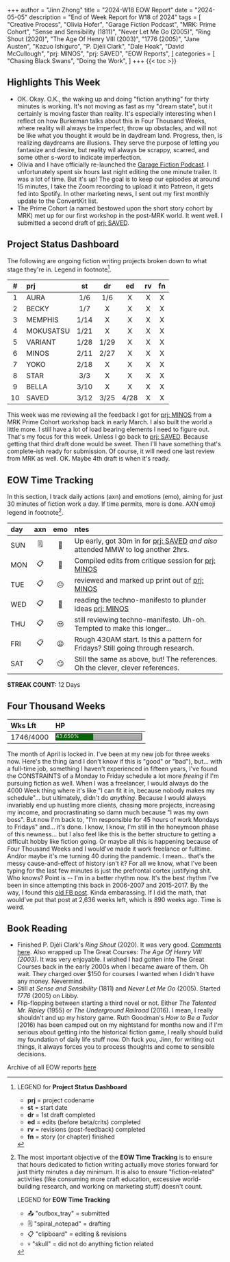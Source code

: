 +++
author = "Jinn Zhong"
title = "2024-W18 EOW Report"
date = "2024-05-05"
description = "End of Week Report for W18 of 2024"
tags = [
    "Creative Process",
    "Olivia Hofer",
    "Garage Fiction Podcast",
    "MRK: Prime Cohort",
    "Sense and Sensibility (1811)",
    "Never Let Me Go (2005)",
    "Ring Shout (2020)",
    "The Age Of Henry VIII (2003)",
    "1776 (2005)",
    "Jane Austen",
    "Kazuo Ishiguro",
    "P. Djèlí Clark",
    "Dale Hoak",
    "David McCullough",
    "prj: MINOS",
    "prj: SAVED",
    "EOW Reports",
]
categories = [
    "Chasing Black Swans",
    "Doing the Work",
]
+++
{{< toc >}}

## Highlights This Week

* OK. Okay. O.K., the waking up and doing "fiction anything" for thirty minutes is working. It's not moving as fast as my "dream state", but it certainly is moving faster than reality. It's especially interesting when I reflect on how Burkeman talks about this in Four Thousand Weeks, where reality will always be imperfect, throw up obstacles, and will not be like what you thought it would be in daydream land. Progress, then, is realizing daydreams are illusions. They serve the purpose of letting you fantasize and desire, but reality wil always be scrappy, scarred, and some other s-word to indicate imperfection.
* Olivia and I have officially re-launched the [Garage Fiction Podcast](http://patreon.com/garagefiction). I unfortunately spent six hours last night editing the one minute trailer. It was a lot of time. But it's up! The goal is to keep our episodes at around 15 minutes, I take the Zoom recording to upload it into Patreon, it gets fed into Spotify. In other marketing news, I sent out my first monthly update to the ConvertKit list.
* The Prime Cohort (a named bestowed upon the short story cohort by MRK) met up for our first workshop in the post-MRK world. It went well. I submitted a second draft of [prj: SAVED](https://journal.jinnzhong.com/tags/prj-saved/).
  
## Project Status Dashboard

The following are ongoing fiction writing projects broken down to what stage they're in. Legend in footnote[^1].

| # | prj | st | dr | ed | rv | fn | 
| :---: | :--- | :---: | :---: | :---: |  :---: |  :---: |
| 1 | AURA | 1/6 | 1/6 | X | X | X | 
| 2 | BECKY | 1/7 | X | X | X | X | 
| 3 | MEMPHIS | 1/14 | X | X | X | X | 
| 4 | MOKUSATSU | 1/21 | X | X | X | X | 
| 5 | VARIANT | 1/28 | 1/29 | X | X | X | X | 
| 6 | MINOS | 2/11 | 2/27 | X | X | X | X | 
| 7 | YOKO | 2/18 | X | X | X | X | X | 
| 8 | STAR | 3/3 | X | X | X | X | X | 
| 9 | BELLA | 3/10 | X | X | X | X | X |
| 10 | SAVED | 3/12 | 3/25 | 4/28 | X | X | X |

This week was me reviewing all the feedback I got for [prj: MINOS](https://journal.jinnzhong.com/tags/prj-minos/) from a MRK Prime Cohort workshop back in early March. I also built the world a little more. I still have a lot of load bearing elements I need to figure out. That's my focus for this week. Unless I go back to [prj: SAVED](https://journal.jinnzhong.com/tags/prj-saved/). Because getting that third draft done would be sweet. Then I'll have something that's complete-ish ready for submission. Of course, it will need one last review from MRK as well. OK. Maybe 4th draft is when it's ready.

## EOW Time Tracking

In this section, I track daily actions (axn) and emotions (emo), aiming for just 30 minutes of fiction work a day. If time permits, more is done. AXN emoji legend in footnote[^2].

| day | axn | emo | ntes |
| :--- | :---: | :---: | :--- |
| SUN | :spiral_notepad: | :triumph: | Up early, got 30m in for [prj: SAVED](https://journal.jinnzhong.com/tags/prj-saved/) _and also_ attended MMW to log another 2hrs. |
| MON | :clipboard: | :grimacing: | Compiled edits from critique session for [prj: MINOS](https://journal.jinnzhong.com/tags/prj-minos/) |
| TUE | :clipboard: | :expressionless: | reviewed and marked up print out of [prj: MINOS](https://journal.jinnzhong.com/tags/prj-minos/) |
| WED | :clipboard: | :thinking: | reading the techno-manifesto to plunder ideas [prj: MINOS](https://journal.jinnzhong.com/tags/prj-minos/) |
| THU | :clipboard: | :unamused: | still reviewing techno-manifesto. Uh-oh. Tempted to make this longer... |
| FRI | :clipboard: | :frowning: | Rough 430AM start. Is this a pattern for Fridays? Still going through research. |
| SAT | :clipboard: | :smirk: | Still the same as above, but! The references. Oh the clever, clever references. |

**STREAK COUNT:** 12 Days

## Four Thousand Weeks

| Wks Lft | HP |
| :--- | :--- |
| 1746/4000 | <div style="width:200px;height:15px;background:#AAAAAA;border:1.3px solid #000000;"><div style="width:43.650%;height:15px;background:#006600;font-size:12px; color:white; line-height:12px;">43.650%</div></div> |

The month of April is locked in. I've been at my new job for three weeks now. Here's the thing (and I don't know if this is "good" or "bad"), but... with a full-time job, something I haven't experienced in fifteen years, I've found the CONSTRAINTS of a Monday to Friday schedule a lot more _freeing_ if I'm pursuing fiction as well. When I was a freelancer, I would always do the 4000 Week thing where it's like "I can fit it in, because nobody makes my schedule"... but ultimately, didn't do _anything_. Because I would always invariably end up hustling more clients, chasing more projects, increasing my income, and procrastinating so damn much because "I was my own boss". But now I'm back to, "I'm responsible for 45 hours of work Mondays to Fridays" and... it's done. I know, I know, I'm still in the honeymoon phase of this newness... but I also feel like this is the better structure to getting a difficult hobby like fiction going. Or maybe all this is happening because of Four Thousand Weeks and I would've made it work freelance or fulltime. And/or maybe it's me turning 40 during the pandemic. I mean... that's the messy cause-and-effect of history isn't it? For all we know, what I've been typing for the last few minutes is just the prefrontal cortex justifying shit. Who knows? Point is -- I'm in a better rhythm now. It's the best rhythm I've been in since attempting this back in 2006-2007 and 2015-2017. By the way, I found this [old FB post](https://journal.jinnzhong.com/old-fb-post/). Kinda embarassing. If I did the math, that would've put that post at 2,636 weeks left, which is 890 weeks ago. Time is weird.

## Book Reading

* Finished P. Djèlí Clark's _Ring Shout_ (2020). It was very good. [Comments here](https://journal.jinnzhong.com/commentary-ring-shout-2020/). Also wrapped up The Great Courses: _The Age Of Henry VIII (2003)_. It was very enjoyable. I wished I had gotten into The Great Courses back in the early 2000s when I became aware of them. Oh wait. They charged over $150 for courses I wanted when I didn't have any money. Nevermind.
* Still at _Sense and Sensibility_ (1811) and _Never Let Me Go_ (2005). Started _1776_ (2005) on Libby. 
* Flip-flopping between starting a third novel or not. Either _The Talented Mr. Ripley_ (1955) or _The Underground Railroad_ (2016). I mean, I really shouldn't and up my history game. Ruth Goodman's _How to Be a Tudor_ (2016) has been camped out on my nightstand for months now and if I'm serious about getting into the historical fiction game, I really should build my foundation of daily life stuff now. Oh fuck you, Jinn, for writing out things, it always forces you to process thoughts and come to sensible decisions.
  
Archive of all EOW reports [here](https://journal.jinnzhong.com/tags/eow-reports/)

[^1]: LEGEND for **Project Status Dashboard**

    * **prj** = project codename
    * **st** = start date
    * **dr** = 1st draft completed
    * **ed** = edits (before beta/crits) completed
    * **rv** = revisions (post-feedback) completed
    * **fn** = story (or chapter) finished

[^2]: The most important objective of the **EOW Time Tracking** is to ensure that hours dedicated to  fiction writing actually move stories forward for just thirty minutes a day minimum. It is also to ensure "fiction-related" activities (like consuming more craft education, excessive world-building research, and working on marketing stuff) doesn't count.
    
    LEGEND for **EOW Time Tracking**
    * 📤 "outbox_tray" = submitted
    * 🗒️ "spiral_notepad" = drafting
    * 📋 "clipboard" = editing & revisions
    * 💀 "skull" = did not do anything fiction related


